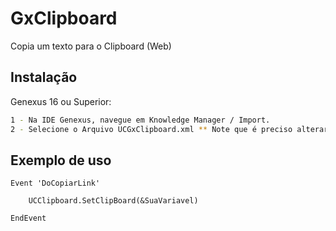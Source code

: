 # GxClipboard
Copia um texto para o Clipboard (Web)

## Instalação

Genexus 16 ou Superior:

```sh
1 - Na IDE Genexus, navegue em Knowledge Manager / Import.
2 - Selecione o Arquivo UCGxClipboard.xml ** Note que é preciso alterar o filtro da caixa de seleção para XML.
```

## Exemplo de uso
```Gx
Event 'DoCopiarLink'

	UCClipboard.SetClipBoard(&SuaVariavel)
	
EndEvent	
```
